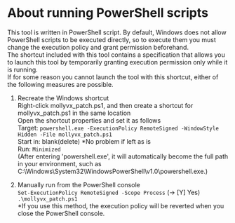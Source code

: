 # About running PowerShell scripts

This tool is written in PowerShell script. By default, Windows does not allow PowerShell scripts to be executed directly, so to execute them you must change the execution policy and grant permission beforehand.  
The shortcut included with this tool contains a specification that allows you to launch this tool by temporarily granting execution permission only while it is running.  
If for some reason you cannot launch the tool with this shortcut, either of the following measures are possible.

1. Recreate the Windows shortcut  
Right-click mollyvx_patch.ps1, and then create a shortcut for mollyvx_patch.ps1 in the same location  
Open the shortcut properties and set it as follows  
Target: `powershell.exe -ExecutionPolicy RemoteSigned -WindowStyle Hidden -File mollyvx_patch.ps1`  
Start in: blank(delete) *No problem if left as is  
Run: `Minimized`  
(After entering 'powershell.exe', it will automatically become the full path in your environment, such as C:\Windows\System32\WindowsPowerShell\v1.0\powershell.exe.)  

2. Manually run from the PowerShell console  
`Set-ExecutionPolicy RemoteSigned -Scope Process` (→ [Y] Yes)  
`.\mollyvx_patch.ps1`  
*If you use this method, the execution policy will be reverted when you close the PowerShell console.  
